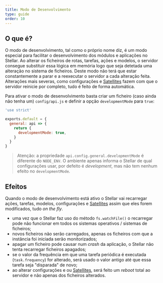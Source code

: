 ```yaml
---
title: Modo de Desenvolvimento
type: guide
order: 10
---
```


## O que é?

O modo de desenvolvimento, tal como o próprio nome diz, é um modo especial para facilitar o desenvolvimento dos módulos e aplicações no Stellar. Ao alterar os ficheiros de rotas, tarefas, ações e modelos, o servidor consegue substituir essa lógica em memória logo que seja detetada uma alteração no sistema de ficheiros. Deste modo não terá que estar constantemente a parar e a reexecutar o servidor a cada alteração feita. Alterações mais severas, como configurações e [Satellites](satellites.html) fazem com que o servidor reinicie por completo, tudo é feito de forma automática.

Para ativar o modo de desenvolvimento basta criar um ficheiro (caso ainda não tenha um) `config/api.js` e definir a opção `developmentMode` para `true`:

```javascript
'use strict'

exports.default = {
  general: api => {
    return {
      developmentMode: true,
    }
  }
}
```

> Atenção: a propriedade `api.config.general.developmentMode` é diferente do `NODE_ENV`. O ambiente apenas informa o Stellar de qual configurações usar, por defeito é _development_, mas não tem nenhum efeito no `developmentMode`.

## Efeitos

Quando o modo de desenvolvimento está ativo o Stellar vai recarregar ações, tarefas, modelos, configurações e [Satellites](satellites.html) assim que eles forem modificados, tudo _on the fly_.

- uma vez que o Stellar faz uso do método `fs.watchFile()` o recarregar pode não funcionar em todos os sistemas operativos / sistemas de ficheiros;
- novos ficheiros não serão carregados, apenas os ficheiros com que a instância foi iniciada serão monitorizados;
- apagar um ficheiro pode causar num _crash_ da aplicação, o Stellar não tenta recarregar ficheiros apagados;
- se o valor da frequência em que uma tarefa periódica é executada (`task.frequency`) for alterado, será usado o valor antigo até que essa tarefa seja "disparada" de novo;
- ao alterar configurações e ou [Satellites](satellites.html), será feito um _reboot_ total ao servidor e não apenas dos ficheiros alterados.
